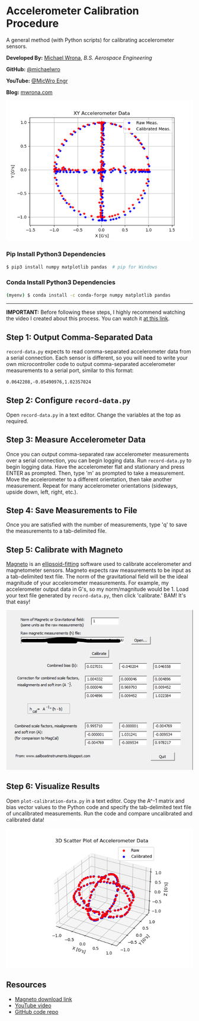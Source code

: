 # Accelerometer Calibration Procedure

A general method (with Python scripts) for calibrating accelerometer sensors.

**Developed By:** [Michael Wrona](https://lksg.me/u/michaelwro), *B.S. Aerospace Engineering*

**GitHub:** [@michaelwro](https://github.com/michaelwro)

**YouTube:** [@MicWro Engr](https://www.youtube.com/channel/UCIeZzuXHGm7zqSFvT8xGoIQ)

**Blog:** [mwrona.com](https://mwrona.com)

![Calibration result](imgs/Plot_XY.png)

### Pip Install Python3 Dependencies

```bash
$ pip3 install numpy matplotlib pandas  # pip for Windows
```

### Conda Install Python3 Dependencies

```bash
(myenv) $ conda install -c conda-forge numpy matplotlib pandas
```

---

**IMPORTANT:** Before following these steps, I highly recommend watching the video I created about this process. You can watch it [at this link](https://www.youtube.com/watch?v=-1tmYPE7MAQ).

## Step 1: Output Comma-Separated Data

`record-data.py` expects to read comma-separated accelerometer data from a serial connection. Each sensor is different, so you will need to write your own microcontroller code to output comma-separated accelerometer measurements to a serial port, similar to this format:

```bash
0.0642208,-0.05490976,1.02357024
```

## Step 2: Configure `record-data.py`

Open `record-data.py` in a text editor. Change the variables at the top as required.

## Step 3: Measure Accelerometer Data

Once you can output comma-separated raw accelerometer measurements over a serial connection, you can begin logging data. Run `record-data.py` to begin logging data. Have the accelerometer flat and stationary and press ENTER as prompted. Then, type 'm' as prompted to take a measurement. Move the accelerometer to a different orientation, then take another measurement. Repeat for many accelerometer orientations (sideways, upside down, left, right, etc.).

## Step 4: Save Measurements to File

Once you are satisfied with the number of measurements, type 'q' to save the measurements to a tab-delimited file.

## Step 5: Calibrate with Magneto

[Magneto](https://sites.google.com/site/sailboatinstruments1/home) is an [ellipsoid-fitting](https://www.mathworks.com/help/fusion/ug/magnetometer-calibration.html) software used to calibrate accelerometer and magnetometer sensors. Magneto expects raw measurements to be input as a tab-delimited text file. The norm of the gravitational field will be the ideal magnitude of your accelerometer measurements. For example, my accelerometer output data in G's, so my norm/magnitude would be 1. Load your text file generated by `record-data.py`, then click 'calibrate.' BAM! It's that easy!

![Magneto software interface](imgs/Magneto_Result.jpg)

## Step 6: Visualize Results

Open `plot-calibration-data.py` in a text editor. Copy the A^-1 matrix and bias vector values to the Python code and specify the tab-delimited text file of uncalibrated measurements. Run the code and compare uncalibrated and calibrated data!

![3D plot of data](imgs/Plot_3D.png)
## Resources

* [Magneto download link](https://sites.google.com/site/sailboatinstruments1/home)
* [YouTube video](https://www.youtube.com/watch?v=-1tmYPE7MAQ)
* [GitHub code repo](https://github.com/michaelwro/accelerometer-calibration)


